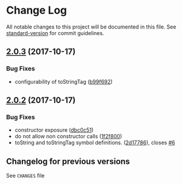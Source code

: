 # Change Log

All notable changes to this project will be documented in this file. See [standard-version](https://github.com/conventional-changelog/standard-version) for commit guidelines.

<a name="2.0.3"></a>













<extoc></extoc>

## [2.0.3](https://github.com/medikoo/es6-iterator/compare/v2.0.2...v2.0.3) (2017-10-17)


### Bug Fixes

* configurability of toStringTag ([b99f692](https://github.com/medikoo/es6-iterator/commit/b99f692))



<a name="2.0.2"></a>
## [2.0.2](https://github.com/medikoo/es6-iterator/compare/v2.0.1...v2.0.2) (2017-10-17)


### Bug Fixes

* constructor exposure ([dbc0c51](https://github.com/medikoo/es6-iterator/commit/dbc0c51))
* do not allow non constructor calls ([1f2f800](https://github.com/medikoo/es6-iterator/commit/1f2f800))
* toString and toStringTag symbol definitions. ([2d17786](https://github.com/medikoo/es6-iterator/commit/2d17786)), closes [#6](https://github.com/medikoo/es6-iterator/issues/6)

## Changelog for previous versions

See `CHANGES` file
